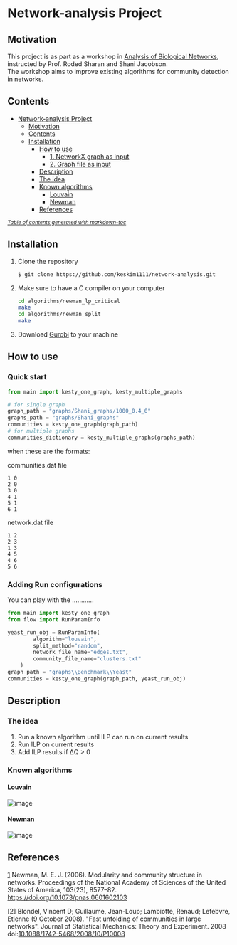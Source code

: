 # Network-analysis Project

## Motivation

This project is as part as a workshop in [Analysis of Biological Networks](http://www.cs.tau.ac.il/~roded/courses/bnet21.html), instructed by Prof. Roded Sharan and Shani Jacobson.    
The workshop aims to improve existing algorithms for community detection in networks.

## Contents

- [Network-analysis Project](#network-analysis-project)
    + [Motivation](#motivation)
    + [Contents](#contents)
  * [Installation](#installation)
    + [How to use](#how-to-use)
      - [1. NetworkX graph as input](#1-networkx-graph-as-input)
      - [2. Graph file as input](#2-graph-file-as-input)
    + [Description](#description)
    + [The idea](#the-idea)
    + [Known algorithms](#known-algorithms)
      - [Louvain](#louvain)
      - [Newman](#newman)
    + [References](#references)

<small><i><a href='http://ecotrust-canada.github.io/markdown-toc/'>Table of contents generated with markdown-toc</a></i></small>


## Installation

1. Clone the repository
   ```bash
   $ git clone https://github.com/keskim1111/network-analysis.git
   ```
2. Make sure to have a C compiler on your computer 
    ```bash
    cd algorithms/newman_lp_critical
    make
    cd algorithms/newman_split
    make
    ```

4. Download [Gurobi][1] to your machine 
## How to use

### Quick start
```python
from main import kesty_one_graph, kesty_multiple_graphs

# for single graph
graph_path = "graphs/Shani_graphs/1000_0.4_0"
graphs_path = "graphs/Shani_graphs"
communities = kesty_one_graph(graph_path)
# for multiple graphs
communities_dictionary = kesty_multiple_graphs(graphs_path)

```
when these are the formats:

communities.dat file
```
1 0
2 0
3 0
4 1
5 1
6 1
```
network.dat file
```
1 2
2 3
1 3
4 5
4 6 
5 6
```
### Adding Run configurations
You can play with the ............
````python
from main import kesty_one_graph
from flow import RunParamInfo

yeast_run_obj = RunParamInfo(
        algorithm="louvain",
        split_method="random",
        network_file_name="edges.txt",
        community_file_name="clusters.txt"
    )
graph_path = "graphs\\Benchmark\\Yeast"
communities = kesty_one_graph(graph_path, yeast_run_obj)

````
  
  


[1]: https://www.gurobi.com/documentation/9.5/quickstart_windows/software_installation_guid.html#section:Installation

## Description


### The idea 
1. Run a known algorithm until ILP can run on current results  
2. Run ILP on current results 
3. Add ILP results if ΔQ > 0

### Known algorithms
#### Louvain

![image](https://user-images.githubusercontent.com/71821335/176126269-dc9dde89-4990-4901-a74c-98a153b99249.png)

#### Newman 

![image](https://user-images.githubusercontent.com/71821335/170860736-d8004134-64e9-45ab-9de1-95f1e289d2f3.png)


## References


[1] Newman, M. E. J. (2006). Modularity and community structure in networks. Proceedings of the National Academy of Sciences of the United States of America, 103(23), 8577–82. https://doi.org/10.1073/pnas.0601602103

[2]  Blondel, Vincent D; Guillaume, Jean-Loup; Lambiotte, Renaud; Lefebvre, Etienne (9 October 2008). "Fast unfolding of communities in large networks". Journal of Statistical Mechanics: Theory and Experiment. 2008  doi:[10.1088/1742-5468/2008/10/P10008](10.1088/1742-5468/2008/10/P10008)

